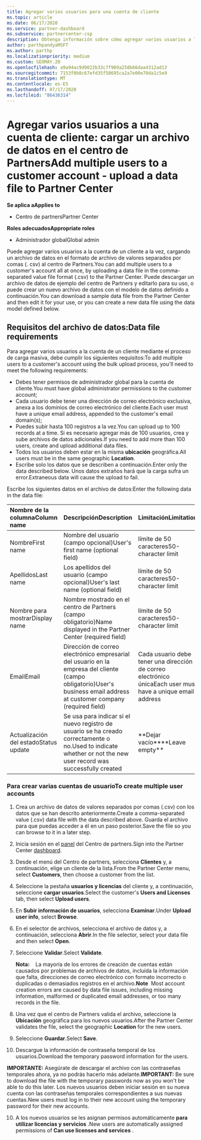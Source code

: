 ```yaml
---
title: Agregar varios usuarios para una cuenta de cliente
ms.topic: article
ms.date: 06/17/2020
ms.service: partner-dashboard
ms.subservice: partnercenter-csp
description: Obtenga información sobre cómo agregar varios usuarios a la cuenta de un cliente a la vez. Cargue un archivo de datos en el centro de Partners con el formato de archivo de valores separados por comas (. csv).
author: parthpandyaMSFT
ms.author: parthp
ms.localizationpriority: medium
ms.custom: SEOMAY.20
ms.openlocfilehash: a9a94ac9d9022b33c7f909a258b66daa4312ad13
ms.sourcegitcommit: 7153f0b8c67efd35f58695ca2a7e00e70da1c5e9
ms.translationtype: MT
ms.contentlocale: es-ES
ms.lasthandoff: 07/17/2020
ms.locfileid: "86436314"
---
```

# <a name="add-multiple-users-to-a-customer-account---upload-a-data-file-to-partner-center"></a><span data-ttu-id="75e6c-104">Agregar varios usuarios a una cuenta de cliente: cargar un archivo de datos en el centro de Partners</span><span class="sxs-lookup"><span data-stu-id="75e6c-104">Add multiple users to a customer account - upload a data file to Partner Center</span></span>

<span data-ttu-id="75e6c-105">**Se aplica a**</span><span class="sxs-lookup"><span data-stu-id="75e6c-105">**Applies to**</span></span>

- <span data-ttu-id="75e6c-106">Centro de partners</span><span class="sxs-lookup"><span data-stu-id="75e6c-106">Partner Center</span></span>

<span data-ttu-id="75e6c-107">**Roles adecuados**</span><span class="sxs-lookup"><span data-stu-id="75e6c-107">**Appropriate roles**</span></span>

- <span data-ttu-id="75e6c-108">Administrador global</span><span class="sxs-lookup"><span data-stu-id="75e6c-108">Global admin</span></span>

<span data-ttu-id="75e6c-109">Puede agregar varios usuarios a la cuenta de un cliente a la vez, cargando un archivo de datos en el formato de archivo de valores separados por comas (. csv) al centro de Partners.</span><span class="sxs-lookup"><span data-stu-id="75e6c-109">You can add multiple users to a customer's account all at once, by uploading a data file in the comma-separated value file format (.csv) to the Partner Center.</span></span> <span data-ttu-id="75e6c-110">Puede descargar un archivo de datos de ejemplo del centro de Partners y editarlo para su uso, o puede crear un nuevo archivo de datos con el modelo de datos definido a continuación.</span><span class="sxs-lookup"><span data-stu-id="75e6c-110">You can download a sample data file from the Partner Center and then edit it for your use, or you can create a new data file using the data model defined below.</span></span>

## <a name="data-file-requirements"></a><a href="" id="creatingtheimportcsvfile"></a><span data-ttu-id="75e6c-111">Requisitos del archivo de datos:</span><span class="sxs-lookup"><span data-stu-id="75e6c-111">Data file requirements</span></span>

<span data-ttu-id="75e6c-112">Para agregar varios usuarios a la cuenta de un cliente mediante el proceso de carga masiva, debe cumplir los siguientes requisitos:</span><span class="sxs-lookup"><span data-stu-id="75e6c-112">To add multiple users to a customer's account using the bulk upload process, you'll need to meet the following requirements:</span></span>

- <span data-ttu-id="75e6c-113">Debes tener permisos de administrador global para la cuenta de cliente.</span><span class="sxs-lookup"><span data-stu-id="75e6c-113">You must have global administrator permissions to the customer account;</span></span>
- <span data-ttu-id="75e6c-114">Cada usuario debe tener una dirección de correo electrónico exclusiva, anexa a los dominios de correo electrónico del cliente.</span><span class="sxs-lookup"><span data-stu-id="75e6c-114">Each user must have a unique email address, appended to the customer's email domain(s);</span></span>
- <span data-ttu-id="75e6c-115">Puedes subir hasta 100 registros a la vez.</span><span class="sxs-lookup"><span data-stu-id="75e6c-115">You can upload up to 100 records at a time.</span></span> <span data-ttu-id="75e6c-116">Si es necesario agregar más de 100 usuarios, crea y sube archivos de datos adicionales.</span><span class="sxs-lookup"><span data-stu-id="75e6c-116">If you need to add more than 100 users, create and upload additional data files.</span></span>
- <span data-ttu-id="75e6c-117">Todos los usuarios deben estar en la misma **ubicación** geográfica.</span><span class="sxs-lookup"><span data-stu-id="75e6c-117">All users must be in the same geographic **Location**.</span></span>
- <span data-ttu-id="75e6c-118">Escribe solo los datos que se describen a continuación.</span><span class="sxs-lookup"><span data-stu-id="75e6c-118">Enter only the data described below.</span></span> <span data-ttu-id="75e6c-119">Unos datos extraños hará que la carga sufra un error.</span><span class="sxs-lookup"><span data-stu-id="75e6c-119">Extraneous data will cause the upload to fail.</span></span>

<span data-ttu-id="75e6c-120">Escribe los siguientes datos en el archivo de datos:</span><span class="sxs-lookup"><span data-stu-id="75e6c-120">Enter the following data in the data file:</span></span>

| <span data-ttu-id="75e6c-121">**Nombre de la columna**</span><span class="sxs-lookup"><span data-stu-id="75e6c-121">**Column name**</span></span> | <span data-ttu-id="75e6c-122">**Descripción**</span><span class="sxs-lookup"><span data-stu-id="75e6c-122">**Description**</span></span>  | <span data-ttu-id="75e6c-123">**Limitación**</span><span class="sxs-lookup"><span data-stu-id="75e6c-123">**Limitation**</span></span>  |
|:-------- |:------  |:----- |
| <span data-ttu-id="75e6c-124">Nombre</span><span class="sxs-lookup"><span data-stu-id="75e6c-124">First name</span></span>  | <span data-ttu-id="75e6c-125">Nombre del usuario (campo opcional)</span><span class="sxs-lookup"><span data-stu-id="75e6c-125">User's first name (optional field)</span></span>  | <span data-ttu-id="75e6c-126">límite de 50 caracteres</span><span class="sxs-lookup"><span data-stu-id="75e6c-126">50-character limit</span></span>  |
| <span data-ttu-id="75e6c-127">Apellidos</span><span class="sxs-lookup"><span data-stu-id="75e6c-127">Last name</span></span>  | <span data-ttu-id="75e6c-128">Los apellidos del usuario (campo opcional)</span><span class="sxs-lookup"><span data-stu-id="75e6c-128">User's last name (optional field)</span></span>  | <span data-ttu-id="75e6c-129">límite de 50 caracteres</span><span class="sxs-lookup"><span data-stu-id="75e6c-129">50-character limit</span></span>  |
| <span data-ttu-id="75e6c-130">Nombre para mostrar</span><span class="sxs-lookup"><span data-stu-id="75e6c-130">Display name</span></span>    | <span data-ttu-id="75e6c-131">Nombre mostrado en el centro de Partners (campo obligatorio)</span><span class="sxs-lookup"><span data-stu-id="75e6c-131">Name displayed in the Partner Center (required field)</span></span>                            | <span data-ttu-id="75e6c-132">límite de 50 caracteres</span><span class="sxs-lookup"><span data-stu-id="75e6c-132">50-character limit</span></span>                         |
| <span data-ttu-id="75e6c-133">Email</span><span class="sxs-lookup"><span data-stu-id="75e6c-133">Email</span></span>   | <span data-ttu-id="75e6c-134">Dirección de correo electrónico empresarial del usuario en la empresa del cliente (campo obligatorio)</span><span class="sxs-lookup"><span data-stu-id="75e6c-134">User's business email address at customer company (required field)</span></span>           | <span data-ttu-id="75e6c-135">Cada usuario debe tener una dirección de correo electrónico única</span><span class="sxs-lookup"><span data-stu-id="75e6c-135">Each user must have a unique email address</span></span> |
| <span data-ttu-id="75e6c-136">Actualización del estado</span><span class="sxs-lookup"><span data-stu-id="75e6c-136">Status update</span></span>   | <span data-ttu-id="75e6c-137">Se usa para indicar si el nuevo registro de usuario se ha creado correctamente o no.</span><span class="sxs-lookup"><span data-stu-id="75e6c-137">Used to indicate whether or not the new user record was successfully created</span></span> | <span data-ttu-id="75e6c-138">\*\*Dejar vacío\*\*</span><span class="sxs-lookup"><span data-stu-id="75e6c-138">\*\*Leave empty\*\*</span></span>                        |

### <a name="to-create-multiple-user-accounts"></a><a href="" id="createmultipleuseraccounts"></a><span data-ttu-id="75e6c-139">Para crear varias cuentas de usuario</span><span class="sxs-lookup"><span data-stu-id="75e6c-139">To create multiple user accounts</span></span>

<a href="" id="creatingtheaccounts"></a>

1. <span data-ttu-id="75e6c-140">Crea un archivo de datos de valores separados por comas (.csv) con los datos que se han descrito anteriormente.</span><span class="sxs-lookup"><span data-stu-id="75e6c-140">Create a comma-separated value (.csv) data file with the data described above.</span></span> <span data-ttu-id="75e6c-141">Guarda el archivo para que puedas acceder a él en un paso posterior.</span><span class="sxs-lookup"><span data-stu-id="75e6c-141">Save the file so you can browse to it in a later step.</span></span>

2. <span data-ttu-id="75e6c-142">Inicia sesión en el [panel](https://partner.microsoft.com/dashboard) del Centro de partners.</span><span class="sxs-lookup"><span data-stu-id="75e6c-142">Sign into the Partner Center [dashboard](https://partner.microsoft.com/dashboard).</span></span>

3. <span data-ttu-id="75e6c-143">Desde el menú del Centro de partners, selecciona **Clientes** y, a continuación, elige un cliente de la lista.</span><span class="sxs-lookup"><span data-stu-id="75e6c-143">From the Partner Center menu, select **Customers**, then choose a customer from the list.</span></span>

4. <span data-ttu-id="75e6c-144">Seleccione la pestaña **usuarios y licencias** del cliente y, a continuación, seleccione **cargar usuarios**.</span><span class="sxs-lookup"><span data-stu-id="75e6c-144">Select the customer's **Users and Licenses** tab, then select **Upload users**.</span></span>

5. <span data-ttu-id="75e6c-145">En **Subir información de usuarios**, selecciona **Examinar**.</span><span class="sxs-lookup"><span data-stu-id="75e6c-145">Under **Upload user info**, select **Browse**.</span></span>

6. <span data-ttu-id="75e6c-146">En el selector de archivos, selecciona el archivo de datos y, a continuación, selecciona **Abrir**.</span><span class="sxs-lookup"><span data-stu-id="75e6c-146">In the file selector, select your data file and then select **Open**.</span></span>

7. <span data-ttu-id="75e6c-147">Seleccione **Validar**.</span><span class="sxs-lookup"><span data-stu-id="75e6c-147">Select **Validate**.</span></span>

    <span data-ttu-id="75e6c-148">**Nota:**    La mayoría de los errores de creación de cuentas están causados por problemas de archivos de datos, incluida la información que falta, direcciones de correo electrónico con formato incorrecto o duplicadas o demasiados registros en el archivo.</span><span class="sxs-lookup"><span data-stu-id="75e6c-148">**Note**  Most account creation errors are caused by data file issues, including missing information, malformed or duplicated email addresses, or too many records in the file.</span></span>

8. <span data-ttu-id="75e6c-149">Una vez que el centro de Partners valida el archivo, seleccione la **Ubicación** geográfica para los nuevos usuarios.</span><span class="sxs-lookup"><span data-stu-id="75e6c-149">After the Partner Center validates the file, select the geographic **Location** for the new users.</span></span>
9. <span data-ttu-id="75e6c-150">Seleccione **Guardar**.</span><span class="sxs-lookup"><span data-stu-id="75e6c-150">Select **Save**.</span></span>
10. <span data-ttu-id="75e6c-151">Descargue la información de contraseña temporal de los usuarios.</span><span class="sxs-lookup"><span data-stu-id="75e6c-151">Download the temporary password information for the users.</span></span>

<span data-ttu-id="75e6c-152">**IMPORTANTE:** Asegúrate de descargar el archivo con las contraseñas temporales ahora, ya no podrás hacerlo más adelante.</span><span class="sxs-lookup"><span data-stu-id="75e6c-152">**IMPORTANT:** Be sure to download the file with the temporary passwords now as you won't be able to do this later.</span></span> <span data-ttu-id="75e6c-153">Los nuevos usuarios deben iniciar sesión en su nueva cuenta con las contraseñas temporales correspondientes a sus nuevas cuentas.</span><span class="sxs-lookup"><span data-stu-id="75e6c-153">New users must log in to their new account using the temporary password for their new accounts.</span></span>

10. <span data-ttu-id="75e6c-154">A los nuevos usuarios se les asignan permisos automáticamente **para utilizar licencias y servicios** .</span><span class="sxs-lookup"><span data-stu-id="75e6c-154">New users are automatically assigned permissions of **Can use licenses and services** .</span></span> 

 

 



